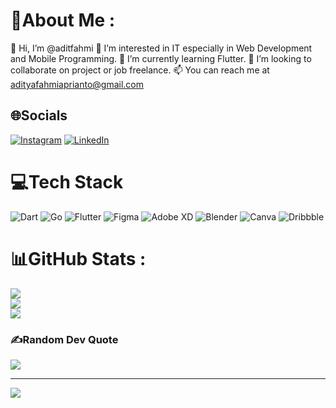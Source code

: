 # 💫About Me :
👋 Hi, I’m @aditfahmi 
👀 I’m interested in IT especially in Web Development and Mobile Programming. 
🌱 I’m currently learning Flutter. 
💞️ I’m looking to collaborate on project or job freelance. 
📫 You can reach me at adityafahmiaprianto@gmail.com

## 🌐Socials
[![Instagram](https://img.shields.io/badge/Instagram-%23E4405F.svg?logo=Instagram&logoColor=white)](https://instagram.com/aditfahmi) [![LinkedIn](https://img.shields.io/badge/LinkedIn-%230077B5.svg?logo=linkedin&logoColor=white)](https://linkedin.com/inadityafahmiaprianto/) 

# 💻Tech Stack
![Dart](https://img.shields.io/badge/dart-%230175C2.svg?style=for-the-badge&logo=dart&logoColor=white) ![Go](https://img.shields.io/badge/go-%2300ADD8.svg?style=for-the-badge&logo=go&logoColor=white) ![Flutter](https://img.shields.io/badge/Flutter-%2302569B.svg?style=for-the-badge&logo=Flutter&logoColor=white) 	![Figma](https://img.shields.io/badge/figma-%23F24E1E.svg?style=for-the-badge&logo=figma&logoColor=white) ![Adobe XD](https://img.shields.io/badge/Adobe%20XD-470137?style=for-the-badge&logo=Adobe%20XD&logoColor=#FF61F6) ![Blender](https://img.shields.io/badge/blender-%23F5792A.svg?style=for-the-badge&logo=blender&logoColor=white) ![Canva](https://img.shields.io/badge/Canva-%2300C4CC.svg?style=for-the-badge&logo=Canva&logoColor=white) ![Dribbble](https://img.shields.io/badge/Dribbble-EA4C89?style=for-the-badge&logo=dribbble&logoColor=white)
# 📊GitHub Stats :
![](https://github-readme-stats.vercel.app/api?username=aditfahmi&theme=blueberry&hide_border=true&include_all_commits=true&count_private=false)<br/>
![](https://github-readme-streak-stats.herokuapp.com/?user=aditfahmi&theme=blueberry&hide_border=true)<br/>
![](https://github-readme-stats.vercel.app/api/top-langs/?username=aditfahmi&theme=blueberry&hide_border=true&include_all_commits=true&count_private=false&layout=compact)

### ✍️Random Dev Quote
![](https://quotes-github-readme.vercel.app/api?type=horizontal&theme=tokyonight)

---
[![](https://visitcount.itsvg.in/api?id=aditfahmi&icon=7&color=8)](https://visitcount.itsvg.in)
